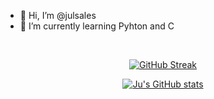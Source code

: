 - 👋 Hi, I’m @julsales
- 🌱 I’m currently learning Pyhton and C
 <br>
 
<center>
 
 [![GitHub Streak](https://github-readme-streak-stats.herokuapp.com?user=julsales&theme=highcontrast&border_radius=4.7&locale=pt_BR)](https://git.io/streak-stats)

[![Ju's GitHub stats](https://github-readme-stats.vercel.app/api?username=julsales&theme=midnight-purple)](https://github.com/anuraghazra/github-readme-stats)
 </center>
<!---
julsales/julsales is a ✨ special ✨ repository because its `README.md` (this file) appears on your GitHub profile.
You can click the Preview link to take a look at your changes.
--->
